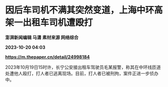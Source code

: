 # 因后车司机不满其突然变道，上海中环高架一出租车司机遭殴打
**澎湃新闻编辑 马潇 素材来源 网络综合**

**2023-10-20 04:03**

**https://m.thepaper.cn/detail/24998184**

2023年10月19日15时许，长宁公安接出租车驾驶员毛某报警，称其在中环线匝道处遭他人殴打，打人者已逃离现场。目前，打人者已被刑拘，案件正进一步侦办中。